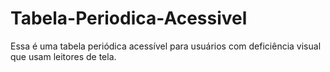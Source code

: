 # Tabela-Periodica-Acessivel
Essa é uma tabela periódica acessível para usuários com deficiência visual que usam leitores de tela.
